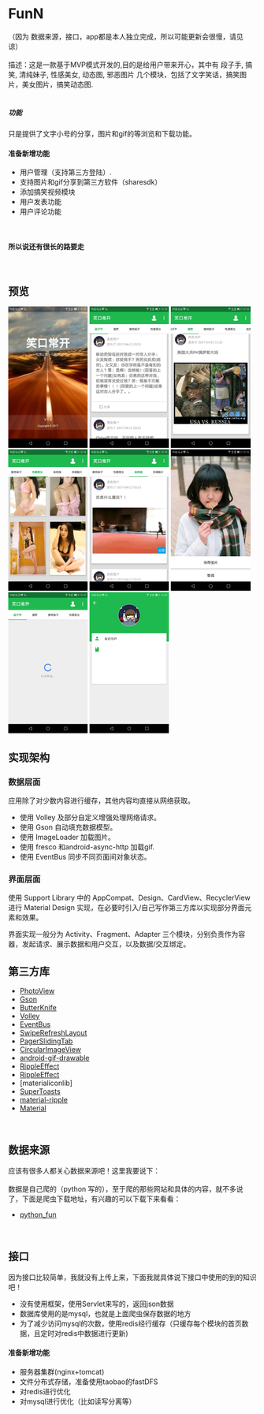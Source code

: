 # FunN
（因为 数据来源，接口，app都是本人独立完成，所以可能更新会很慢，请见谅）<br>
<br>
描述：这是一款基于MVP模式开发的,目的是给用户带来开心，其中有
        <item>段子手</item>,
        <item>搞笑</item>,
        <item>清纯妹子</item>,
        <item>性感美女</item>,
        <item>动态图</item>,
        <item>邪恶图片</item>
几个模块，包括了文字笑话，搞笑图片，美女图片，搞笑动态图.<br>
<br>
##### 功能
只是提供了文字小号的分享，图片和gif的等浏览和下载功能。
<br>
####  准备新增功能
* 用户管理（支持第三方登陆）.<br>
* 支持图片和gif分享到第三方软件（sharesdk）<br>
* 添加搞笑视频模块<br>
* 用户发表功能<br>
* 用户评论功能<br>
<br>

#### 所以说还有很长的路要走
<br>

## 预览
<p>
<img src="screenshot/splash.jpg" width="32%" />
<img src="screenshot/dzs.jpg" width="32%" />
<img src="screenshot/gaoxiao.jpg" width="32%" />

<img src="screenshot/mm.jpg" width="32%" />
<img src="screenshot/dongtai.jpg" width="32%" />
<img src="screenshot/mm_detail.jpg" width="32%" />

<img src="screenshot/loading.jpg" width="32%" />
<img src="screenshot/user_info.jpg" width="32%" />
</p>

## 实现架构

### 数据层面

应用除了对少数内容进行缓存，其他内容均直接从网络获取。

- 使用 Volley 及部分自定义增强处理网络请求。
- 使用 Gson 自动填充数据模型。
- 使用 ImageLoader 加载图片。
- 使用 fresco 和android-async-http 加载gif.
- 使用 EventBus 同步不同页面间对象状态。

### 界面层面

使用 Support Library 中的 AppCompat、Design、CardView、RecyclerView 进行 Material Design 实现，在必要时引入/自己写作第三方库以实现部分界面元素和效果。

界面实现一般分为 Activity、Fragment、Adapter 三个模块，分别负责作为容器，发起请求、展示数据和用户交互，以及数据/交互绑定。


## 第三方库
- [PhotoView](https://github.com/chrisbanes/PhotoView)
- [Gson](https://github.com/google/gson)
- [ButterKnife](https://github.com/JakeWharton/butterknife)
- [Volley](https://github.com/mcxiaoke/android-volley)
- [EventBus](https://github.com/greenrobot/EventBus)
- [SwipeRefreshLayout](https://github.com/hanks-zyh/SwipeRefreshLayout)
- [PagerSlidingTab](https://github.com/astuetz/PagerSlidingTabStrip)
- [CircularImageView](https://github.com/lopspower/CircularImageView)
- [android-gif-drawable](https://github.com/koral--/android-gif-drawable/)
- [RippleEffect](https://github.com/traex/RippleEffect)
- [RippleEffect](https://github.com/chrisbanes/PhotoView)
- [materialiconlib]
- [SuperToasts ](https://github.com/JohnPersano/SuperToasts)
- [material-ripple](https://github.com/balysv/material-ripple)
- [Material](https://github.com/rey5137/material)


<br>

## 数据来源

应该有很多人都关心数据来源吧！这里我要说下：<br>
<br>
数据是自己爬的（python 写的），至于爬的那些网站和具体的内容，就不多说了，下面是爬虫下载地址，有兴趣的可以下载下来看看：

- [python_fun](https://github.com/skcodestack/python_fun)

<br>

## 接口

因为接口比较简单，我就没有上传上来，下面我就具体说下接口中使用的到的知识吧！

- 没有使用框架，使用Servlet来写的，返回json数据
- 数据库使用的是mysql，也就是上面爬虫保存数据的地方
- 为了减少访问mysql的次数，使用redis经行缓存（只缓存每个模块的首页数据，且定时对redis中数据进行更新)

#### 准备新增功能
- 服务器集群(nginx+tomcat)
- 文件分布式存储，准备使用taobao的fastDFS
- 对redis进行优化
- 对mysql进行优化（比如读写分离等）











